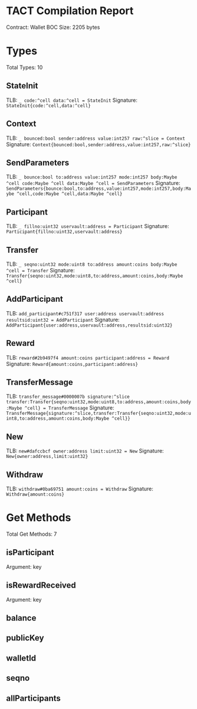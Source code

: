 # TACT Compilation Report
Contract: Wallet
BOC Size: 2205 bytes

# Types
Total Types: 10

## StateInit
TLB: `_ code:^cell data:^cell = StateInit`
Signature: `StateInit{code:^cell,data:^cell}`

## Context
TLB: `_ bounced:bool sender:address value:int257 raw:^slice = Context`
Signature: `Context{bounced:bool,sender:address,value:int257,raw:^slice}`

## SendParameters
TLB: `_ bounce:bool to:address value:int257 mode:int257 body:Maybe ^cell code:Maybe ^cell data:Maybe ^cell = SendParameters`
Signature: `SendParameters{bounce:bool,to:address,value:int257,mode:int257,body:Maybe ^cell,code:Maybe ^cell,data:Maybe ^cell}`

## Participant
TLB: `_ fillno:uint32 uservault:address = Participant`
Signature: `Participant{fillno:uint32,uservault:address}`

## Transfer
TLB: `_ seqno:uint32 mode:uint8 to:address amount:coins body:Maybe ^cell = Transfer`
Signature: `Transfer{seqno:uint32,mode:uint8,to:address,amount:coins,body:Maybe ^cell}`

## AddParticipant
TLB: `add_participant#c751f317 user:address uservault:address resultsid:uint32 = AddParticipant`
Signature: `AddParticipant{user:address,uservault:address,resultsid:uint32}`

## Reward
TLB: `reward#2b9497f4 amount:coins participant:address = Reward`
Signature: `Reward{amount:coins,participant:address}`

## TransferMessage
TLB: `transfer_message#0000007b signature:^slice transfer:Transfer{seqno:uint32,mode:uint8,to:address,amount:coins,body:Maybe ^cell} = TransferMessage`
Signature: `TransferMessage{signature:^slice,transfer:Transfer{seqno:uint32,mode:uint8,to:address,amount:coins,body:Maybe ^cell}}`

## New
TLB: `new#dafccbcf owner:address limit:uint32 = New`
Signature: `New{owner:address,limit:uint32}`

## Withdraw
TLB: `withdraw#0ba69751 amount:coins = Withdraw`
Signature: `Withdraw{amount:coins}`

# Get Methods
Total Get Methods: 7

## isParticipant
Argument: key

## isRewardReceived
Argument: key

## balance

## publicKey

## walletId

## seqno

## allParticipants
